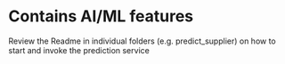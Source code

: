 # Contains AI/ML features 
Review the Readme in individual folders (e.g. predict_supplier) on how to start and invoke the prediction service

